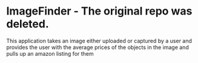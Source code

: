# ImageFinder - The original repo was deleted.

This application takes an image either uploaded or captured by a user and provides the user with the average prices of the objects in the image and pulls up an amazon listing for them

